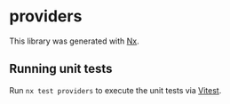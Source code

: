 # providers

This library was generated with [Nx](https://nx.dev).

## Running unit tests

Run `nx test providers` to execute the unit tests via [Vitest](https://vitest.dev/).
